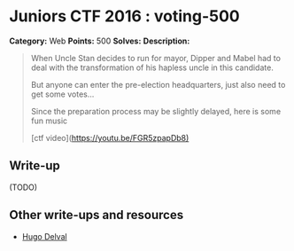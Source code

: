 # Juniors CTF 2016 : voting-500

**Category:** Web
**Points:** 500
**Solves:**
**Description:**

> When Uncle Stan decides to run for mayor, Dipper and Mabel had to deal with the transformation of his hapless uncle in this candidate.
>
> But anyone can enter the pre-election headquarters, just also need to get some votes...
>
> Since the preparation process may be slightly delayed, here is some fun music
>
> [ctf video](<https://youtu.be/FGR5zpapDb8)>

## Write-up

(TODO)

## Other write-ups and resources

* [Hugo Delval](http://hugodelval.com/writeup/2016%2011%2027%20-%20Juniors%20CTF/Voting%20-%20Web%20Scripting%20-%20400pts)
